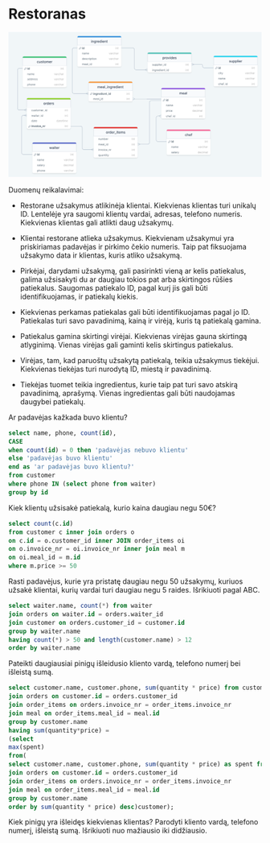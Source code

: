 # Restoranas

![alt text](https://github.com/JonoPorto/Restoranas/blob/main/scheme.png?raw=true)


Duomenų reikalavimai:

* Restorane užsakymus atlikinėja klientai. Kiekvienas klientas turi unikalų ID. Lentelėje yra saugomi klientų vardai, adresas, telefono numeris. 
Kiekvienas klientas gali atlikti daug užsakymų.

* Klientai restorane atlieka užsakymus. Kiekvienam užsakymui yra priskiriamas padavėjas ir pirkimo čekio numeris. Taip pat fiksuojama užsakymo data ir klientas, kuris atliko užsakymą.

* Pirkėjai, darydami užsakymą, gali pasirinkti vieną ar kelis patiekalus, galima užsisakyti du ar daugiau tokios pat arba skirtingos rūšies patiekalus. Saugomas patiekalo ID, pagal kurį jis gali būti identifikuojamas, ir patiekalų kiekis.

* Kiekvienas perkamas patiekalas gali būti identifikuojamas pagal jo ID. Patiekalas turi savo pavadinimą, kainą ir virėją, kuris tą patiekalą gamina.

* Patiekalus gamina skirtingi virėjai. Kiekvienas virėjas gauna skirtingą atlyginimą. Vienas virėjas gali gaminti kelis skirtingus patiekalus.

* Virėjas, tam, kad paruoštų užsakytą patiekalą, teikia užsakymus tiekėjui. Kiekvienas tiekėjas turi nurodytą ID, miestą ir pavadinimą.

* Tiekėjas tuomet teikia ingredientus, kurie taip pat turi savo atskirą pavadinimą, aprašymą. Vienas ingredientas gali būti naudojamas daugybei patiekalų.



Ar padavėjas kažkada buvo klientu?
```sql
select name, phone, count(id), 
CASE 
when count(id) = 0 then 'padavėjas nebuvo klientu' 
else 'padavėjas buvo klientu' 
end as 'ar padavėjas buvo klientu?' 
from customer 
where phone IN (select phone from waiter) 
group by id 
```
Kiek klientų užsisakė patiekalą, kurio kaina daugiau negu 50€?
```sql
select count(c.id) 
from customer c inner join orders o 
on c.id = o.customer_id inner JOIN order_items oi 
on o.invoice_nr = oi.invoice_nr inner join meal m 
on oi.meal_id = m.id 
where m.price >= 50 
```
Rasti padavėjus, kurie yra pristatę daugiau negu 50 užsakymų, kuriuos užsakė klientai, kurių vardai turi daugiau negu 5 raides. Išrikiuoti pagal ABC.
```sql
select waiter.name, count(*) from waiter 
join orders on waiter.id = orders.waiter_id 
join customer on orders.customer_id = customer.id 
group by waiter.name 
having count(*) > 50 and length(customer.name) > 12 
order by waiter.name 
```
Pateikti daugiausiai pinigų išleidusio kliento vardą, telefono numerį bei išleistą sumą.
```sql
select customer.name, customer.phone, sum(quantity * price) from customer 
join orders on customer.id = orders.customer_id  
join order_items on orders.invoice_nr = order_items.invoice_nr  
join meal on order_items.meal_id = meal.id  
group by customer.name 
having sum(quantity*price) =  
(select
max(spent)
from(
select customer.name, customer.phone, sum(quantity * price) as spent from customer  
join orders on customer.id = orders.customer_id  
join order_items on orders.invoice_nr = order_items.invoice_nr  
join meal on order_items.meal_id = meal.id  
group by customer.name  
order by sum(quantity * price) desc)customer); 
```
Kiek pinigų yra išleidęs kiekvienas klientas? Parodyti kliento vardą, telefono numerį, išleistą sumą. Išrikiuoti nuo mažiausio iki didžiausio.
